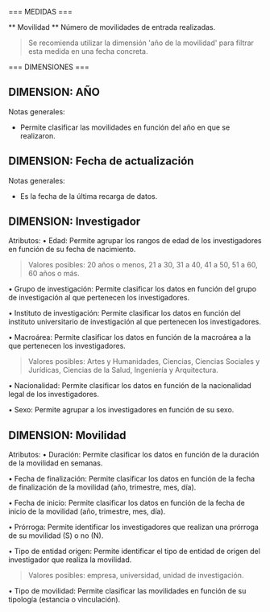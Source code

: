 === MEDIDAS ===

** Movilidad **
Número de movilidades de entrada realizadas.

>Se recomienda utilizar la dimensión 'año de la movilidad' para filtrar esta medida en una fecha concreta.

=== DIMENSIONES ===

## DIMENSION: AÑO ##

Notas generales:
- Permite clasificar las movilidades en función del año en que se realizaron.

## DIMENSION: Fecha de actualización ##

Notas generales:
- Es la fecha de la última recarga de datos.

## DIMENSION: Investigador ##

Atributos:
• Edad:
Permite agrupar los rangos de edad de los investigadores en función de su fecha de nacimiento.

>Valores posibles: 20 años o menos, 21 a 30, 31 a 40, 41 a 50, 51 a 60, 60 años o más.

• Grupo de investigación:
Permite clasificar los datos en función del grupo de investigación al que pertenecen los investigadores.

• Instituto de investigación:
Permite clasificar los datos en función del instituto universitario de investigación al que pertenecen los investigadores.

• Macroárea:
Permite clasificar los datos en función de la macroárea a la que pertenecen los investigadores.

>Valores posibles: Artes y Humanidades, Ciencias, Ciencias Sociales y Jurídicas, Ciencias de la Salud, Ingeniería y
Arquitectura.

• Nacionalidad:
Permite clasificar los datos en función de la nacionalidad legal de los investigadores.

• Sexo:
Permite agrupar a los investigadores en función de su sexo.

## DIMENSION: Movilidad ##

Atributos:
• Duración:
Permite clasificar los datos en función de la duración de la movilidad en semanas.

• Fecha de finalización:
Permite clasificar los datos en función de la fecha de finalización de la movilidad (año, trimestre, mes, día).

• Fecha de inicio:
Permite clasificar los datos en función de la fecha de inicio de la movilidad (año, trimestre, mes, día).

• Prórroga:
Permite identificar los investigadores que realizan una prórroga de su movilidad (S) o no (N).

• Tipo de entidad origen:
Permite identificar el tipo de entidad de origen del investigador que realiza la movilidad.

>Valores posibles: empresa, universidad, unidad de investigación.

• Tipo de movilidad:
Permite clasificar las movilidades en función de su tipología (estancia o vinculación).

